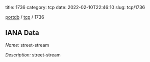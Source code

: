 title: 1736
category: tcp
date: 2022-02-10T22:46:10
slug: tcp/1736

[portdb](/) / [tcp](/category/tcp.html) / 1736


## IANA Data

_Name:_ street-stream

_Description:_ street-stream

